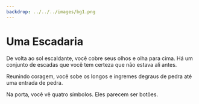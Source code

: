 ```yaml
---
backdrop: ../../../images/bg1.png
---
```


# Uma Escadaria

De volta ao sol escaldante, você cobre seus olhos e olha para cima. Há um conjunto de escadas que você tem certeza que não estava ali antes.

Reunindo coragem, você sobe os longos e íngremes degraus de pedra até uma entrada de pedra.

Na porta, você vê quatro símbolos. Eles parecem ser botões.

<Buttons/>
